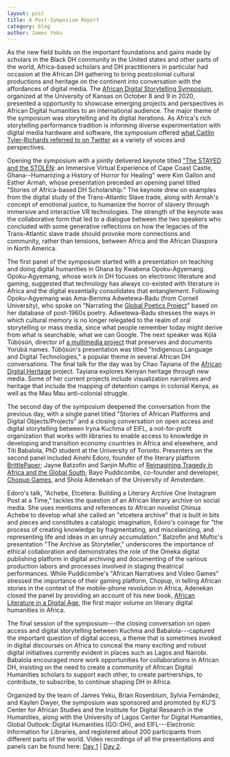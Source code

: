 ```yaml
---
layout: post
title: A Post-Symposium Report
category: blog
author: James Yeku
---
```


As the new field builds on the important foundations and gains made by
scholars in the Black DH community in the United states and other parts
of the world, Africa-based scholars and DH practitioners in particular
had occasion at the African DH gathering to bring postcolonial cultural
productions and heritage on the continent into conversation with the
affordances of digital media. The [African Digital Storytelling
Symposium](http://africandh.ku.edu/digital-storytelling-symposium-2020), organized at the University of Kansas on October 8 and 9 in
2020, presented a opportunity to showcase emerging projects and
perspectives in African Digital humanities to an international audience.
The major theme of the symposium was storytelling and its digital
iterations. As Africa's rich storytelling performance tradition is
informing diverse experimentation with digital media hardware and
software, the symposium offered [what Caitlin Tyler-Richards referred to
on Twitter](https://twitter.com/ctredits/status/1314595044045672448) as
a variety of voices and perspectives.

Opening the symposium with a jointly delivered keynote titled ["The
STAYED and the
STOLEN](https://securegrants.neh.gov/publicquery/main.aspx?f=1&gn=HAA-271790-20):
an Immersive Virtual Experience of Cape Coast Castle, Ghana--Humanizing
a History of Horror for Healing" were Kim Gallon and Esther Armah,
whose presentation preceded an opening panel titled "Stories of
Africa-based DH Scholarship." The keynote drew on examples from the
digital study of the Trans-Atlantic Slave trade, along with Armah's
concept of emotional justice, to humanize the horror of slavery through
immersive and interactive VR technologies. The strength of the keynote
was the collaborative form that led to a dialogue between the two
speakers who concluded with some generative reflections on how the
legacies of the Trans-Atlantic slave trade should provoke more
connections and community, rather than tensions, between Africa and the
African Diaspora in North America.

The first panel of the symposium started with a presentation on teaching
and doing digital humanities in Ghana by Kwabena Opoku-Agyemang.
Opoku-Agyemang, whose work in DH focuses on electronic literature and
gaming, suggested that technology has always co-existed with literature
in Africa and the digital essentially consolidates that entanglement.
Following Opoku-Agyemang was Ama-Bemma Adwetewa-Badu (from Cornell
University), who spoke on "Narrating the [Global Poetics
Project](https://globalpoetics.org/)" based on her database of
post-1960s poetry. Adwetewa-Badu stresses the ways in which cultural
memory is no longer relegated to the realm of oral storytelling or mass
media, since what people remember today might derive from what is
searchable, what we can Google. The next speaker was Kọ́lá Túbọ̀sún,
director of [a multimedia project](https://www.yorubaname.com/about-us)
that preserves and documents Yorùbá names. Túbọ̀sún's presentation was
titled "Indigenous Language and Digital Technologies," a popular theme
in several African DH conversations. The final talk for the day was by
Chao Tayiana of the [African Digital
Heritage](https://africandigitalheritage.com/team/) project. Tayiana
explores Kenyan heritage through new media. Some of her current projects
include visualization narratives and heritage that include the mapping
of detention camps in colonial Kenya, as well as the Mau Mau
anti-colonial struggle.

The second day of the symposium deepened the conversation from the
previous day, with a single panel titled "Stories of African Platforms
and Digital Objects/Projects" and a closing conversation on open access
and digital storytelling between Iryna Kuchma of EIFL, a not-for-profit
organization that works with libraries to enable access to knowledge in
developing and transition economy countries in Africa and elsewhere, and
Titi Babalola, PhD student at the University of Toronto. Presenters on
the second panel included Ainehi Edoro, founder of the literary platform
[BrittlePaper](https://brittlepaper.com/); Jayne Batzofin and Sanjin
Muftic of [Reimagining Tragedy in Africa and the Global
South](https://esat.sun.ac.za/index.php/Re-imagining_Tragedy_from_Africa_and_the_Global_South);
Bayo Puddicombe, co-founder and developer, [Chopup
Games](https://www.chopup.me/), and Shola Adenekan of the University of
Amsterdam.

Edoro's talk, "Achebe, Etcetera: Building a Literary Archive One
Instagram Post at a Time," tackles the question of an African literary
archive on social media. She uses mentions and references to African
novelist Chinua Achebe to develop what she called an "etcetera archive"
that is built in bits and pieces and constitutes a catalogic
imagination, Edoro's coinage for "the process of creating knowledge by
fragmentating, and miscelanizing, and representing life and ideas in an
unruly accumulation." Batzofin and Muftic's presentation "The Archive as
Storyteller," underscores the importance of ethical collaboration and
demonstrates the role of the Omeka digital publishing platform in
digital archiving and documenting of the various production labors and
processes involved in staging theatrical performances. While
Puddicombe's "African Narratives and Video Games" stressed the
importance of their gaming platform, Chopup, in telling African stories
in the context of the mobile-phone revolution in Africa, Adenekan closed
the panel by providing an account of his new book, [African Literature
in a Digital
Age](https://boydellandbrewer.com/9781847012388/african-literature-in-the-digital-age/),
the first major volume on literary digital humanities in Africa.

The final session of the symposium---the closing conversation on open
access and digital storytelling between Kuchma and Babalola---captured
the important question of digital access, a theme that is sometimes
invoked in digital discourses on Africa to conceal the many exciting and
robust digital initiatives currently evident in places such as Lagos and
Nairobi. Babalola encouraged more work opportunities for collaborations
in African DH, insisting on the need to create a community of African
Digital Humanities scholars to support each other, to create
partnerships, to contribute, to subscribe, to continue shaping DH in
Africa.

Organized by the team of James Yeku, Brian Rosenblum, Sylvia Fernández,
and Kaylen Dwyer, the symposium was sponsored and promoted by KU'S
Center for African Studies and the Institute for Digital Research in the
Humanities, along with the University of Lagos Center for Digital
Humanties, Global Outlook::Digital Humanities (GO::DH), and
EIFL---Electronic Information for Libraries, and registered about 200
participants from different parts of the world. Video recordings of all
the presentations and panels can be found here: 
[Day 1](https://youtu.be/Y53YiyfAqeo) | [Day 2](https://youtu.be/Unm9IJjCTNk).
